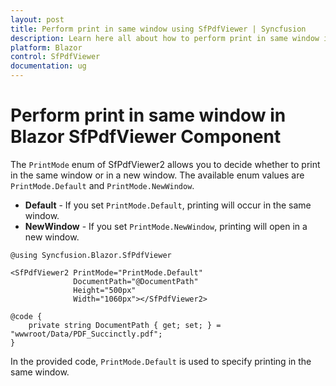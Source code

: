 ```yaml
---
layout: post
title: Perform print in same window using SfPdfViewer | Syncfusion
description: Learn here all about how to perform print in same window in Syncfusion Blazor SfPdfViewer component and more.
platform: Blazor
control: SfPdfViewer
documentation: ug
---
```


# Perform print in same window in Blazor SfPdfViewer Component

The `PrintMode` enum of SfPdfViewer2 allows you to decide whether to print in the same window or in a new window. The available enum values are `PrintMode.Default` and `PrintMode.NewWindow`.

* **Default** - If you set `PrintMode.Default`, printing will occur in the same window.
* **NewWindow** - If you set `PrintMode.NewWindow`, printing will open in a new window.

```cshtml
@using Syncfusion.Blazor.SfPdfViewer

<SfPdfViewer2 PrintMode="PrintMode.Default"
              DocumentPath="@DocumentPath"
              Height="500px"
              Width="1060px"></SfPdfViewer2>

@code {
    private string DocumentPath { get; set; } = "wwwroot/Data/PDF_Succinctly.pdf";
}
```
In the provided code, `PrintMode.Default` is used to specify printing in the same window.